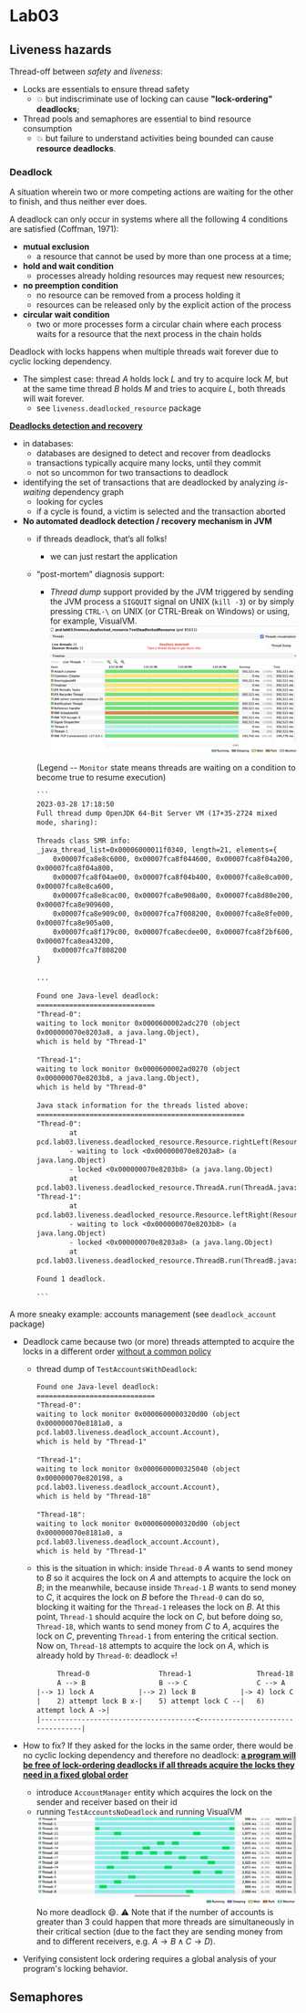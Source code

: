# Lab03

## Liveness hazards

Thread-off between _safety_ and _liveness_:

- Locks are essentials to ensure thread safety 
  - :boom: but indiscriminate use of locking can cause **"lock-ordering" deadlocks**;
- Thread pools and semaphores are essential to bind resource consumption 
  - :boom: but failure to understand activities being bounded can cause **resource deadlocks**.

### Deadlock

A situation wherein two or more competing actions are waiting for the other to finish, and thus neither ever does.

A deadlock can only occur in systems where all the following 4 conditions are satisfied (Coffman, 1971):

- **mutual exclusion**
  - a resource that cannot be used by more than one process at a time;
- **hold and wait condition**
  - processes already holding resources may request new resources;
- **no preemption condition**
  - no resource can be removed from a process holding it
  - resources can be released only by the explicit action of the process
- **circular wait condition**
  - two or more processes form a circular chain where each process
waits for a resource that the next process in the chain holds

Deadlock with locks happens when multiple threads wait forever due to cyclic locking dependency.

- The simplest case: thread $A$ holds lock $L$ and try to acquire lock $M$, but at the same time thread $B$ holds $M$ and tries to acquire $L$, both threads will wait forever.
  - see `liveness.deadlocked_resource` package

<ins>**Deadlocks detection and recovery**</ins>

- in databases:
  - databases are designed to detect and recover from deadlocks
  - transactions typically acquire many locks, until they commit
  - not so uncommon for two transactions to deadlock
- identifying the set of transactions that are deadlocked by analyzing _is-waiting_ dependency graph
  - looking for cycles
  - if a cycle is found, a victim is selected and the transaction aborted
- **No automated deadlock detection / recovery mechanism in JVM**
  - if threads deadlock, that’s all folks!
    - we can just restart the application
  - “post-mortem” diagnosis support:
    - _Thread dump_ support provided by the JVM triggered by sending the JVM process a `SIGQUIT` signal on UNIX (`kill -3`) or by simply pressing `CTRL-\` on UNIX (or CTRL-Break on Windows) or using, for example, VisualVM.
    ![deadlock-resource](../../../../../res/lab03/deadlock-resource.png)

    (Legend -- `Monitor` state means threads are waiting on a condition to become true to resume execution)

        ```
        2023-03-28 17:18:50
        Full thread dump OpenJDK 64-Bit Server VM (17+35-2724 mixed mode, sharing):

        Threads class SMR info:
        _java_thread_list=0x00006000011f0340, length=21, elements={
            0x00007fca8e8c6000, 0x00007fca8f044600, 0x00007fca8f04a200, 0x00007fca8f04a800,
            0x00007fca8f04ae00, 0x00007fca8f04b400, 0x00007fca8e8ca000, 0x00007fca8e8ca600,
            0x00007fca8e8cac00, 0x00007fca8e908a00, 0x00007fca8d80e200, 0x00007fca8e909600,
            0x00007fca8e909c00, 0x00007fca7f008200, 0x00007fca8e8fe000, 0x00007fca8e905a00,
            0x00007fca8f179c00, 0x00007fca8ecdee00, 0x00007fca8f2bf600, 0x00007fca8ea43200,
            0x00007fca7f808200
        }

        ...

        Found one Java-level deadlock:
        =============================
        "Thread-0":
        waiting to lock monitor 0x0000600002adc270 (object 0x000000070e8203a8, a java.lang.Object),
        which is held by "Thread-1"

        "Thread-1":
        waiting to lock monitor 0x0000600002ad0270 (object 0x000000070e8203b8, a java.lang.Object),
        which is held by "Thread-0"

        Java stack information for the threads listed above:
        ===================================================
        "Thread-0":
                at pcd.lab03.liveness.deadlocked_resource.Resource.rightLeft(Resource.java:18)
                - waiting to lock <0x000000070e8203a8> (a java.lang.Object)
                - locked <0x000000070e8203b8> (a java.lang.Object)
                at pcd.lab03.liveness.deadlocked_resource.ThreadA.run(ThreadA.java:17)
        "Thread-1":
                at pcd.lab03.liveness.deadlocked_resource.Resource.leftRight(Resource.java:10)
                - waiting to lock <0x000000070e8203b8> (a java.lang.Object)
                - locked <0x000000070e8203a8> (a java.lang.Object)
                at pcd.lab03.liveness.deadlocked_resource.ThreadB.run(ThreadB.java:17)

        Found 1 deadlock.

        ```

A more sneaky example: accounts management (see `deadlock_account` package)

- Deadlock came because two (or more) threads attempted to acquire the locks in a different order <ins>without a common policy<ins>
  - thread dump of `TestAccountsWithDeadlock`:
    ```
    Found one Java-level deadlock:
    =============================
    "Thread-0":
    waiting to lock monitor 0x0000600000320d00 (object 0x000000070e8181a0, a pcd.lab03.liveness.deadlock_account.Account),
    which is held by "Thread-1"

    "Thread-1":
    waiting to lock monitor 0x0000600000325040 (object 0x000000070e820198, a pcd.lab03.liveness.deadlock_account.Account),
    which is held by "Thread-18"

    "Thread-18":
    waiting to lock monitor 0x0000600000320d00 (object 0x000000070e8181a0, a pcd.lab03.liveness.deadlock_account.Account),
    which is held by "Thread-1"
    ```
  - this is the situation in which: inside `Thread-0` $A$ wants to send money to $B$ so it acquires the lock on $A$ and attempts to acquire the lock on $B$; in the meanwhile, because inside `Thread-1` $B$ wants to send money to $C$, it acquires the lock on $B$ before the `Thread-0` can do so, blocking it waiting for the `Thread-1` releases the lock on $B$. At this point, `Thread-1` should acquire the lock on $C$, but before doing so, `Thread-18`, which wants to send money from $C$ to $A$, acquires the lock on $C$, preventing `Thread-1` from entering the critical section. Now on, `Thread-18` attempts to acquire the lock on $A$, which is already hold by `Thread-0`: deadlock :skull:!
    ```
         Thread-0                 Thread-1                Thread-18
         A --> B                  B --> C                 C --> A
    |--> 1) lock A           |--> 2) lock B           |-> 4) lock C
    |    2) attempt lock B x-|    5) attempt lock C --|   6) attempt lock A ->|
    |--------------------------------------<----------------------------------|
    ```

- How to fix? If they asked for the locks in the same order, there would be no cyclic locking dependency and therefore no deadlock: <ins>**a program will be free of lock-ordering deadlocks if all threads acquire the locks they need in a fixed global order**</ins>
  - introduce `AccountManager` entity which acquires the lock on the sender and receiver based on their id
  - running `TestAccountsNoDeadlock` and running VisualVM
    ![test account with no deadlock](../../../../../res/lab03/account-management.png)
    No more deadlock :smile:.
    :warning: Note that if the number of accounts is greater than 3 could happen that more threads are simultaneously in their critical section (due to the fact they are sending money from and to different receivers, e.g. $A \rightarrow B \land C \rightarrow D$).

- Verifying consistent lock ordering requires a global analysis of your program's locking behavior.

## Semaphores
